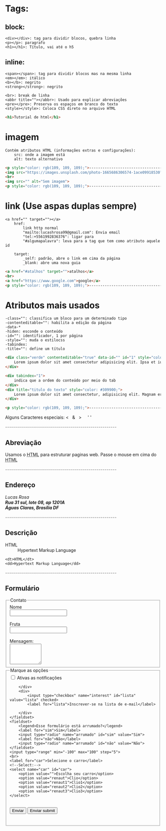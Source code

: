 # Tags:
## block:
    <div></div>: tag para dividir blocos, quebra linha
    <p></p>: paragrafo
    <h1></h1>: Título, vai até o h5

## inline:
    <span></span>: tag para dividir blocos mas na mesma linha
    <em></em>: itálico
    <b></b>: negrito
    <strong></strong>: negrito

    <br>: break de linha
    <abbr title=""></abbr>: Usado para explicar abreviações
    <pre></pre>: Preserva os espaços em branco do texto
    <style></style>: Coloca CSS direto no arquivo HTML



```html
<h1>Tutorial de html</h1>
```


# imagem
    Contém atributos HTML (informações extras e configurações):
        src: onde a imagem está
        alt: texto alternativo

```html
<p style="color: rgb(109, 109, 109);">--------------------------------------------------------</p>
<img src="https://images.unsplash.com/photo-1665686306574-1ace09918530?ixlib=rb-4.0.3&ixid=MnwxMjA3fDF8MHxwaG90by1wYWdlfHx8fGVufDB8fHx8&auto=format&fit=crop&w=687&q=80" alt="zero" width="100">
<br>
<img src="" alt="Sem imagem">
<p style="color: rgb(109, 109, 109);">--------------------------------------------------------</p>
```

# link (Use aspas duplas sempre)
    <a href="" target=""></a>
        href: 
            link http normal
            "mailto:lucashrosa99@gmail.com": Envia email
            "tel:+5561992836376": ligar para
            "#algumapalavra": leva para a tag que tem como atributo aquele id

        target:
            _self: padrão, abre o link em cima da página
            _blank: abre uma nova guia


```html
<a href="#atalhos" target="">atalhos</a>
<br>
<a href="https://www.google.com">google</a>
<p style="color: rgb(109, 109, 109);">--------------------------------------------------------</p>
```

# Atributos mais usados
    
    -class="": classifica um bloco para um determinado tipo
    -contenteditable="": habilita a edição da página
    -data-*
    -hiden: esconde o conteúdo
    -id="": identificador, 1 por página
    -style="": muda o estilocss
    -tabindex: 
    -title="": define um título

```html
<div class="verde" contenteditable="true" data-id="" id="1" style="color:aqua"> 
    Lorem ipsum dolor sit amet consectetur adipisicing elit. Ipsa et iusto nesciunt placeat ratione illum repellendus atque ipsum. Dolorem a laborum voluptate tempore vero nemo aspernatur accusantium unde facilis accusamus. 
</div>

<div tabindex="1">
    indica que a ordem do conteúdo por meio do tab
</div>
<div title="titulo do texto" style="color: #309900;">
    Lorem ipsum dolor sit amet consectetur, adipisicing elit. Magnam error dignissimos libero, ipsa, porro id eum tempora facilis inventore temporibus corrupti nemo cum quod labore? Voluptate nostrum est quo laboriosam.
</div>

<p style="color: rgb(109, 109, 109);">--------------------------------------------------------</p>
```
<!--
    Caracteres especiais:
        &nbsp;: indica espaço

    Caracteres reservados:
        < : &lt;
        > : &gt;
        "" :  &quot;
        & : &amp;
        '' : &apos;
-->
<p>
    Alguns Caracteres especiais: &lt; &nbsp; &amp; &nbsp;  &gt; &nbsp; &nbsp; &apos; &apos;
    
</p>
<p style="color: rgb(109, 109, 109);">--------------------------------------------------------</p>
<!--
    Lista não ordenada
    <ul>
        <li></li>
    </ul>

    Lista ordenada
    <ol>
        <li></li>
    </ol>
-->
<h2 id="atalhos">Lista de Atalhos:</h2>
    <ol>
        <li>ctrl + r atualiza a página</li>
        <li>alt + z faz a quebra de linha automática</li>
        <li>! cria uma página html no vscode</li>
    </ol>
<p style="color: rgb(109, 109, 109);">--------------------------------------------------------</p>
<!--
    Citações:
    <blockquote cite=""></blockquote>: externas
    <cite></cite>: citar páginas
    <q cite=""></q>: citações curtas

-->    

<h2>Citações</h2>
<blockquote cite="https://mail.google.com/mail/u/0/#inbox">(Indica que um texto externo foi citado)</blockquote>

<p>De acordo com o site <a href="https://mail.google.com/mail/u/0/#inbox"></a><cite>Página de email (serve para citar a página)</cite></p>

<q cite="https://mail.google.com/mail/u/0/#inbox">Iguail o blockquote mas esse é para citações curtas</q>
<p style="color: rgb(109, 109, 109);">--------------------------------------------------------</p>
<!--
    Abreviações
        <abbr title=""></abbr>: Usado para explicar abreviações
-->
<h2>Abreviação</h2>
<p>Usamos o <abbr title="Hypertext Markup Language ">HTML</abbr> para estruturar paginas web. Passe o mouse em cima do <abbr title="Hypertext Markup Language ">HTML</abbr></p>
<p style="color: rgb(109, 109, 109);">--------------------------------------------------------</p>
<!--
    Endereço:
        <address></address>: Indica endereço
-->
<h2>Endereço</h2>
<address>
    <p>Lucas Rosa
    <br>
    <strong>Rua 31 sul, lote 08, ap 1201A</strong>
    <br>
    <strong>Águas Claras, Brasília DF</strong>
    </p>
</address>
<p style="color: rgb(109, 109, 109);">--------------------------------------------------------</p>
<!--
    Lista de descrições:
    <dl>
        <dt></dt>
        <dd></dd>
    </dl>   
-->

<h2>Descrição</h2>
<dl>
    <dt>HTML</dt>
    <dd>Hypertext Markup Language</dd>

    <dt>HTML</dt>
    <dd>Hypertext Markup Language</dd>
</dl>

<p style="color: rgb(109, 109, 109);">--------------------------------------------------------</p>
<!--Códigos:
    
        <pre>: deixa os espaços vazios preservados no texto
            <code></code>: blocos de código genéricos
        </pre>
-->
<h2>Trecho de Código</h2>
<pre>
    <code>            
    if(sexo == 'm'){
        printf("%.1f kg\n",(tamanho *72.7)-58);
    }
    </code>
</pre>
<p style="color: rgb(109, 109, 109);">--------------------------------------------------------</p>
<!--Tabelas estrutura:

    <caption>: Nome da tabela
    <thead>: Cabeçalho do texto
    <tbody>: Células da tabela
    <tfoot>: Parte inferior da tabela
    <tr>: Linha da tabela
    <th>: Célula da linha de cabeçalho
    <td>: Célula de linha
    rowspan="Número": ocupa linhas
    colspan="Número": ocupa colunas
    span="Número": ocupa grupos
    scope="colgroup""col""row""rowgroup": O escopo identifica o tipo do cabeçalho
-->
<h2>Tabela</h2>
<table>
    <caption><h3>Pessoas por idade</h3></caption>
    <colgroup>
        <col>
        <col style="background-color: red;">
    </colgroup>
    <thead>
        <tr>
            <th scope="col">Nome</th>
            <th scope="col">Idade</th>
        </tr>
    </thead>
    <tbody>
        <tr>
            <td>Mayk</td>
            <td>25</td>
        </tr>
        <tr>
            <td>Lucas</td>
            <td>23</td>
        </tr>
    </tbody>
    <tfoot>
        <tr>
            <td>total:</td>
            <td>2 Pessoas</td>
        </tr>
    </tfoot>
</table>
<p style="color: rgb(109, 109, 109);">--------------------------------------------------------</p>
<!--Midia:
    

    Vídeo:

    Atributos:
        controls: coloca controles no video
        autoplay: o video toca sozinho
        type="": informa o tipo de vídeo
        preload="<metadata (carrega só o básico) |auto (carrega o video) |none (carrega nada)>"
        muted: começa no mudo
        loop: assim que acabar o video ele começa de novo
        poster="": coloca uma capa para o video

    Audio:

    Atributos: 
        controls: coloca controles no audio
    
    Iframe:

    Atributos:
        frameborder="": borda do vídeo
        allow="": ferramentas do reprodutor de vídeos
        allowfullscreen: full screen

    Imagem:

    Atributos:
        alt="": texto de acessibilidade
        title="": texto para descanse de mouse

    Tags:
        <figure>
            <img src="" alt="">
            <figcaption>Texto visivel linkado para a imagem</figcaption> 
        </figure>        

        

-->
<!-- Exemplos de cada mídia:

<h2>Midias</h2>
<video 
    src="../assets-example/rocket.mp4" 
    controls
    width="500"
    height="300"
    autoplay
    preload="metadata"
    poster="../assets-example/ball.png"
    >
        <p>Não suporta video</p>  
</video>

<audio controls>
    <source src="../assets-example/viper.mp3" type="audio/mp3">
    <source src="../assets-example/viper.ogg" type="audio/ogg">
    <p>Não suporta audio</p>
</audio>

<iframe 
    width="560" 
    height="315" 
    src="https://www.youtube.com/embed/XWHDX914vYQ" title="YouTube video player" 
    frameborder="0" 
    allow="accelerometer; autoplay; clipboard-write; encrypted-media; gyroscope; picture-in-picture" allowfullscreen
    >
</iframe>


<figure>
    <a href="https://unsplash.com/">
        <img   
            src="https://images.unsplash.com/photo-1668619834434-a9fb20654726?ixlib=rb-4.0.3&ixid=MnwxMjA3fDB8MHxwaG90by1wYWdlfHx8fGVufDB8fHx8&auto=format&fit=crop&w=687&q=80" 
            alt="não encontrado"
            title="Leão"
            width="300px"
        >
    </a>
    <figcaption>Imagem de um leão</figcaption>
</figure>
-->

<!--
    Input:

    Atributos:
    - type="": Determina o tipo de dado que será recebido
        text: texto
        data: data
        number: número
        password: Senha
        url: url
        file: arquivo
            <form action="" method="post" enctype="multipart/form-data">
                <input type="file">
            </form>
        color: cor
        checkbox: marcar a caixinha
        hidden: fica escondido, serve para receber alguma informação
        radio: marcar bolinha, só pode um por vez
        search: pesquisa
        range: Uma espécie de escala, Ex: volume


    - autocomplete="": Mostra para o usuário sugestões do tipo do autocomplete
    - autofocus: Deixa o cursor no input
    - disable: Deixa a caixa não utilizável
    - value="": Deixa um valor padrão para a caixa do input
    - readonly: Apenas leitura
    - form="": linka o input com um formulário
    - name="": nome do input, importante para receber as informações depois
    - required: Torna obrigatório o input para o envio do formulário
    - placeholder="": Texto indicativo do que fazer tipo: "Digite sua senha"
    - minlength=""/maxlength="": número máximo e mínimo de caracteres para o campo
    - size="": Tamanho da caixa
    - inputmode="numeric": altera o tipo de teclado
    - pattern="": Determina o que e como pode ser enviado, como uma restrição de caracteres ou ordem de caracteres
    - spellcheck="": Habilita a virificação ortográfica
    - accept=".doc": tipos de arquivos que serão aceitos "file"
    - multiple: Pode enviar mais de um arquivo por vez "file"
    - checked: deixa o campo marcado por padrão "checkbox"
    - aria-label="": Um label que fica escondido
    - min/max="": Número minimo e máximo que pode ser colocado "number"

-->


<!--
    Formulário:
        - <form action=""></form>

        Atributos básicos:
        - action: Para onde enviar os dados
        - method: Jeito de enviar dados

    <fieldset></fieldset>:
        Realiza o grupamento de campos

        Atributos:
        - disable: desabilita o campo
        - form="": recebe o id do form que ele pertence
        - name="": nome do grupo

        Tags:
        - <legend></legend>: Legenda do campo
        - <label for="id_do_input"></label>: Recebe o nome do input.
            O atributo for serve para conectar o label e a tag de entrada de dados (button, input, meter, output, progress, select, textarea) via id do input
        - <input type="">: Tipo de dado que vai ser recebido
        
    <button></button>:
        Representa um botão, é usado par enviar formulários

        Atributos:
        - type="": (submit) usado para enviar; (reset) resetar o formulário; (button) usado para enviar em alguns casos
        - autofocus: faz o botão ser selcionado ao entrar na página
        - disable: desabilita o botão
        - name="": nome do botão
        - value="": valor a ser recebido
        - form="": faz a ligação a um formulário

        Outra opção:
        - <input type="submit" form="forms1" value="Enviar">

    <datalist id=""></datalist>:
        Lista de valores como ~sugestão~ a uma tag <input>. São suportados text, search, url, tel, email, date, month, week, time, datetime-local, number, range e color

        Atributos:

        Tags:
        - <option value="">banana</option>: Coloca as opções
        - <input type="" list="fruta">: Faz a ligação do input com a lista atrávez do atributo list
    
-->

<h2>Formulário</h2>
<form action="" id="forms1">
    <fieldset form="" name="">
        <legend>Contato</legend>
        <div>
            <label for="">Nome</label>
            <br>
            <input type="text">
        </div>
        <br>
        <div>
            <label for="">Fruta</label>
            <br>
            <input type="text" list="fruta" >
        </div>
        <br>
        <div>
            <label for="area">Mensagem:</label>
            <br>
            <textarea name="area" id="area" cols="10" rows="4"></textarea>
        </div>
    </fieldset>
    <fieldset>
        <legend>Marque as opções</legend>
        <div>
        <!-- name: agrupa as as caixas | value: nome recebido caso a caixa seja marcada -->
            <input type="checkbox" name="interest" id="lista" value="notificação">
            <label for="notificação">Ativas as notificações</label>
            
        </div>
        <div>
            <input type="checkbox" name="interest" id="lista" value="lista" checked>
            <label for="lista">Inscrever-se na lista de e-mail</label>
            
        </div>
    </fieldset>
    <fieldset>
        <legend>Esse formulário está arrumado?</legend>
        <label for="sim">Sim</label>
        <input type="radio" name="arrumado" id="sim" value="Sim">
        <label for="não">Não</label>
        <input type="radio" name="arrumado" id="não" value="Não">
    </fieldset>
    <input type="range" min="-100" max="100" step="5">
    <br>
    <label for="car">Selecione o carro</label>
    <!--Select:-->
    <select name="car" id="car">
        <option value="">Escolha seu carro</option>
        <option value="renaut">Clio</option>
        <option value="renaut1">Clio1</option>
        <option value="renaut2">Clio2</option>
        <option value="renaut3">Clio3</option>
    </select>
        
        
    
</form>

<datalist id="fruta">
    <option value="banana">banana</option>
    <option value="tomate">tomate</option>
    <option value="kiwi"></option>
    <option value="abacaxi"></option>
    <option value="nuca"></option>
</datalist>


<br>
<button form="forms1">Enviar</button>
<input type="submit" form="forms1" value="Enviar submit">

```